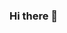 ### Hi there 👋

<!--
**Sriram-Reddyy/Sriram-Reddyy** is a ✨ _special_ ✨ repository because its `README.md` (this file) appears on your GitHub profile.

Here are some ideas to get you started:

- 🔭 I’m currently working on Machine Learning Kaggle Competitions.
- 🌱 I’m currently learning Reinforcment Learning
- 👯 I’m looking to collaborate on AI and Cloud Computing projects.
- 🤔 I’m looking for help with Android Development.
- 💬 Ask me about OpenCV,Tensorflow,Keras
- 📫 How to reach me: my mail id roarersri@gmail.com
- ⚡ Fun fact: I am Groot!
-->
